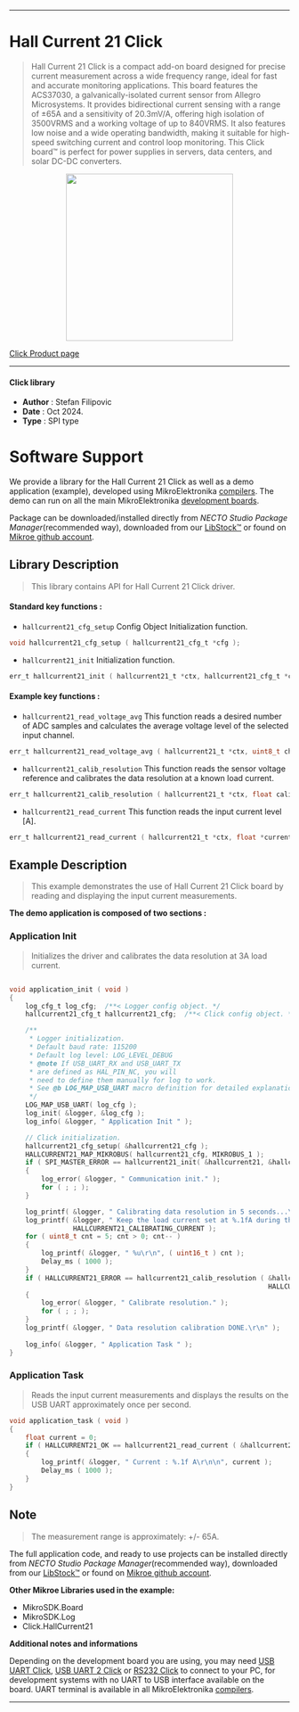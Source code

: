 
---
# Hall Current 21 Click

> Hall Current 21 Click is a compact add-on board designed for precise current measurement across a wide frequency range, ideal for fast and accurate monitoring applications. This board features the ACS37030, a galvanically-isolated current sensor from Allegro Microsystems. It provides bidirectional current sensing with a range of ±65A and a sensitivity of 20.3mV/A, offering high isolation of 3500VRMS and a working voltage of up to 840VRMS. It also features low noise and a wide operating bandwidth, making it suitable for high-speed switching current and control loop monitoring. This Click board™ is perfect for power supplies in servers, data centers, and solar DC-DC converters.

<p align="center">
  <img src="https://download.mikroe.com/images/click_for_ide/hallcurrent21_click.png" height=300px>
</p>

[Click Product page](https://www.mikroe.com/hall-current-21-click)

---


#### Click library

- **Author**        : Stefan Filipovic
- **Date**          : Oct 2024.
- **Type**          : SPI type


# Software Support

We provide a library for the Hall Current 21 Click
as well as a demo application (example), developed using MikroElektronika
[compilers](https://www.mikroe.com/necto-studio).
The demo can run on all the main MikroElektronika [development boards](https://www.mikroe.com/development-boards).

Package can be downloaded/installed directly from *NECTO Studio Package Manager*(recommended way), downloaded from our [LibStock&trade;](https://libstock.mikroe.com) or found on [Mikroe github account](https://github.com/MikroElektronika/mikrosdk_click_v2/tree/master/clicks).

## Library Description

> This library contains API for Hall Current 21 Click driver.

#### Standard key functions :

- `hallcurrent21_cfg_setup` Config Object Initialization function.
```c
void hallcurrent21_cfg_setup ( hallcurrent21_cfg_t *cfg );
```

- `hallcurrent21_init` Initialization function.
```c
err_t hallcurrent21_init ( hallcurrent21_t *ctx, hallcurrent21_cfg_t *cfg );
```

#### Example key functions :

- `hallcurrent21_read_voltage_avg` This function reads a desired number of ADC samples and calculates the average voltage level of the selected input channel.
```c
err_t hallcurrent21_read_voltage_avg ( hallcurrent21_t *ctx, uint8_t channel, uint16_t num_conv, float *voltage_avg );
```

- `hallcurrent21_calib_resolution` This function reads the sensor voltage reference and calibrates the data resolution at a known load current.
```c
err_t hallcurrent21_calib_resolution ( hallcurrent21_t *ctx, float calib_current );
```

- `hallcurrent21_read_current` This function reads the input current level [A].
```c
err_t hallcurrent21_read_current ( hallcurrent21_t *ctx, float *current );
```

## Example Description

> This example demonstrates the use of Hall Current 21 Click board by reading and displaying the input current measurements.

**The demo application is composed of two sections :**

### Application Init

> Initializes the driver and calibrates the data resolution at 3A load current.

```c

void application_init ( void )
{
    log_cfg_t log_cfg;  /**< Logger config object. */
    hallcurrent21_cfg_t hallcurrent21_cfg;  /**< Click config object. */

    /** 
     * Logger initialization.
     * Default baud rate: 115200
     * Default log level: LOG_LEVEL_DEBUG
     * @note If USB_UART_RX and USB_UART_TX 
     * are defined as HAL_PIN_NC, you will 
     * need to define them manually for log to work. 
     * See @b LOG_MAP_USB_UART macro definition for detailed explanation.
     */
    LOG_MAP_USB_UART( log_cfg );
    log_init( &logger, &log_cfg );
    log_info( &logger, " Application Init " );

    // Click initialization.
    hallcurrent21_cfg_setup( &hallcurrent21_cfg );
    HALLCURRENT21_MAP_MIKROBUS( hallcurrent21_cfg, MIKROBUS_1 );
    if ( SPI_MASTER_ERROR == hallcurrent21_init( &hallcurrent21, &hallcurrent21_cfg ) )
    {
        log_error( &logger, " Communication init." );
        for ( ; ; );
    }

    log_printf( &logger, " Calibrating data resolution in 5 seconds...\r\n" );
    log_printf( &logger, " Keep the load current set at %.1fA during the calibration process.\r\n", 
                HALLCURRENT21_CALIBRATING_CURRENT );
    for ( uint8_t cnt = 5; cnt > 0; cnt-- )
    {
        log_printf( &logger, " %u\r\n", ( uint16_t ) cnt );
        Delay_ms ( 1000 );
    }
    if ( HALLCURRENT21_ERROR == hallcurrent21_calib_resolution ( &hallcurrent21, 
                                                                 HALLCURRENT21_CALIBRATING_CURRENT ) )
    {
        log_error( &logger, " Calibrate resolution." );
        for ( ; ; );
    }
    log_printf( &logger, " Data resolution calibration DONE.\r\n" );
    
    log_info( &logger, " Application Task " );
}

```

### Application Task

> Reads the input current measurements and displays the results on the USB UART approximately once per second.

```c
void application_task ( void )
{
    float current = 0;
    if ( HALLCURRENT21_OK == hallcurrent21_read_current ( &hallcurrent21, &current ) ) 
    {
        log_printf( &logger, " Current : %.1f A\r\n\n", current );
        Delay_ms ( 1000 );
    }
}
```

## Note

> The measurement range is approximately: +/- 65A.

The full application code, and ready to use projects can be installed directly from *NECTO Studio Package Manager*(recommended way), downloaded from our [LibStock&trade;](https://libstock.mikroe.com) or found on [Mikroe github account](https://github.com/MikroElektronika/mikrosdk_click_v2/tree/master/clicks).

**Other Mikroe Libraries used in the example:**

- MikroSDK.Board
- MikroSDK.Log
- Click.HallCurrent21

**Additional notes and informations**

Depending on the development board you are using, you may need
[USB UART Click](https://www.mikroe.com/usb-uart-click),
[USB UART 2 Click](https://www.mikroe.com/usb-uart-2-click) or
[RS232 Click](https://www.mikroe.com/rs232-click) to connect to your PC, for
development systems with no UART to USB interface available on the board. UART
terminal is available in all MikroElektronika
[compilers](https://shop.mikroe.com/compilers).

---
